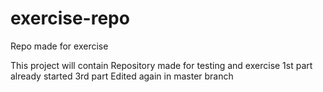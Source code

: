 # exercise-repo
Repo made for exercise

This project will contain
Repository made for testing and exercise
1st part already started
3rd part
Edited again in master branch
